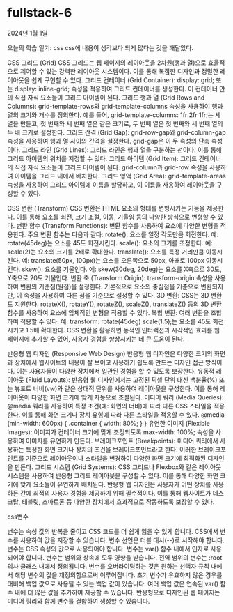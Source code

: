 # fullstack-6

2024년 1월 1일 

오늘의 학습 일기: css
css에 내용이 생각보다 되게 많다는 것을 깨달았다. 

CSS 그리드 (Grid)
CSS 그리드는 웹 페이지의 레이아웃을 2차원(행과 열)으로 효율적으로 제어할 수 있는 강력한 레이아웃 시스템이다. 이를 통해 복잡한 디자인과 정밀한 레이아웃을 쉽게 구현할 수 있다.
그리드 컨테이너 (Grid Container): display: grid; 또는 display: inline-grid; 속성을 적용하여 그리드 컨테이너를 생성한다. 이 컨테이너 안의 직접 자식 요소들이 그리드 아이템이 된다.
그리드 행과 열 (Grid Rows and Columns): grid-template-rows와 grid-template-columns 속성을 사용하여 행과 열의 크기와 개수를 정의한다. 예를 들어, grid-template-columns: 1fr 2fr 1fr;는 세 열을 만들고, 첫 번째와 세 번째 열은 같은 크기로, 두 번째 열은 첫 번째와 세 번째 열의 두 배 크기로 설정한다.
그리드 간격 (Grid Gap): grid-row-gap와 grid-column-gap 속성을 사용하여 행과 열 사이의 간격을 설정한다. grid-gap은 이 두 속성의 단축 속성이다.
그리드 라인 (Grid Lines): 그리드 라인은 행과 열을 구분하는 선이다. 이를 통해 그리드 아이템의 위치를 지정할 수 있다.
그리드 아이템 (Grid Item): 그리드 컨테이너의 직접 자식 요소들이 그리드 아이템이 된다. grid-column과 grid-row 속성을 사용하여 아이템을 그리드 내에서 배치한다.
그리드 영역 (Grid Area): grid-template-areas 속성을 사용하여 그리드 아이템에 이름을 할당하고, 이 이름을 사용하여 레이아웃을 구성할 수 있다.

CSS 변환 (Transform)
CSS 변환은 HTML 요소의 형태를 변형시키는 기능을 제공한다. 이를 통해 요소를 회전, 크기 조절, 이동, 기울임 등의 다양한 방식으로 변형할 수 있다.
변환 함수 (Transform Functions): 변환 함수를 사용하여 요소에 다양한 변형을 적용한다. 주요 변환 함수는 다음과 같다:
rotate(): 요소를 일정 각도만큼 회전한다. 예: rotate(45deg)는 요소를 45도 회전시킨다.
scale(): 요소의 크기를 조정한다. 예: scale(2)는 요소의 크기를 2배로 확대한다.
translate(): 요소를 특정 거리만큼 이동시킨다. 예: translate(50px, 100px)는 요소를 오른쪽으로 50px, 아래로 100px 이동시킨다.
skew(): 요소를 기울인다. 예: skew(30deg, 20deg)는 요소를 X축으로 30도, Y축으로 20도 기울인다.
변환 축 (Transform Origin): transform-origin 속성을 사용하여 변환의 기준점(원점)을 설정한다. 기본적으로 요소의 중심점을 기준으로 변환되지만, 이 속성을 사용하여 다른 점을 기준으로 설정할 수 있다.
3D 변환: CSS는 3D 변환도 지원한다. rotateX(), rotateY(), rotateZ(), scaleZ(), translateZ() 등의 3D 변환 함수를 사용하여 요소에 입체적인 변형을 적용할 수 있다.
복합 변환: 여러 변환을 조합하여 적용할 수 있다. 예: transform: rotate(45deg) scale(1.5);는 요소를 45도 회전시키고 1.5배 확대한다.
CSS 변환을 활용하면 동적인 인터랙션과 시각적인 효과를 웹 페이지에 추가할 수 있어, 사용자 경험을 향상시키는 데 큰 도움이 된다.

반응형 웹 디자인 (Responsive Web Design)
반응형 웹 디자인은 다양한 크기의 화면과 장치에서 웹사이트의 내용이 잘 보이고 사용하기 쉽도록 만드는 디자인 접근 방식이다. 이는 사용자들이 다양한 장치에서 일관된 경험을 할 수 있도록 보장한다.
유동적 레이아웃 (Fluid Layouts): 반응형 웹 디자인에서는 고정된 픽셀 단위 대신 백분율(%) 또는 뷰포트 너비(vw)와 같은 상대적 단위를 사용하여 레이아웃을 구성한다. 이를 통해 레이아웃이 다양한 화면 크기에 맞게 자동으로 조절된다.
미디어 쿼리 (Media Queries): @media 쿼리를 사용하여 특정 조건(예: 화면의 너비)에 따라 다른 CSS 스타일을 적용한다. 이를 통해 화면 크기나 장치 유형에 따라 다른 스타일을 적용할 수 있다.
@media (min-width: 600px) {
  .container {
    width: 80%;
  }
}
유연한 이미지 (Flexible Images): 이미지가 컨테이너 크기에 맞게 조정되도록 max-width: 100%; 속성을 사용하여 이미지를 유연하게 만든다.
브레이크포인트 (Breakpoints): 미디어 쿼리에서 사용하는 특정한 화면 크기나 장치의 조건을 브레이크포인트라고 한다. 이러한 브레이크포인트를 기준으로 레이아웃이나 스타일을 변경하여 다양한 화면 크기에 최적화된 디자인을 만든다.
그리드 시스템 (Grid Systems): CSS 그리드나 Flexbox와 같은 레이아웃 시스템을 사용하여 반응형 그리드 레이아웃을 구성할 수 있다. 이를 통해 다양한 화면 크기에 맞게 요소들이 유연하게 배치된다.
반응형 웹 디자인은 사용자가 어떤 장치를 사용하든 간에 최적의 사용자 경험을 제공하기 위해 필수적이다. 이를 통해 웹사이트가 데스크탑, 태블릿, 스마트폰 등 다양한 장치에서 효과적으로 작동하도록 보장할 수 있다.

css변수

변수는 속성 값의 반복을 줄이고 CSS 코드를 더 쉽게 읽을 수 있게 합니다.
CSS에서 변수를 사용하여 값을 저장할 수 있습니다.
변수 선언은 더블 대시(--)로 시작해야 합니다.
변수는 CSS 속성의 값으로 사용되어야 합니다.
변수는 var() 함수 내에서 인자로 사용되어야 합니다.
변수는 범위와 상속에 모두 영향을 받습니다.
전역 범위의 변수는 :root 의사 클래스 내에서 정의됩니다.
변수를 오버라이딩하는 것은 원하는 선택자 규칙 내에서 해당 변수의 값을 재정의함으로써 이루어집니다.
초기 변수가 유효하지 않은 경우를 대비해 백업 값으로 사용될 수 있는 백업 값이 있습니다.
여러 백업 값은 연속된 var() 함수 내에 더 많은 값을 추가하여 제공할 수 있습니다.
반응형으로 디자인된 웹 페이지는 미디어 쿼리와 함께 변수를 결합하여 생성할 수 있습니다.
